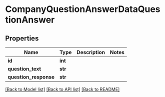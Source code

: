 # CompanyQuestionAnswerDataQuestionAnswer

## Properties
Name | Type | Description | Notes
------------ | ------------- | ------------- | -------------
**id** | **int** |  | 
**question_text** | **str** |  | 
**question_response** | **str** |  | 

[[Back to Model list]](../README.md#documentation-for-models) [[Back to API list]](../README.md#documentation-for-api-endpoints) [[Back to README]](../README.md)


